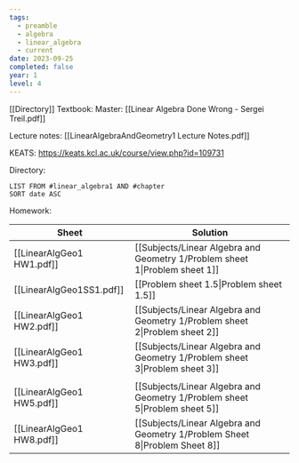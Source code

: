 ```yaml
---
tags:
  - preamble
  - algebra
  - linear_algebra
  - current
date: 2023-09-25
completed: false
year: 1
level: 4
---
```

[[Directory]]
Textbook: 
Master: [[Linear Algebra Done Wrong - Sergei Treil.pdf]]

Lecture notes: [[LinearAlgebraAndGeometry1 Lecture Notes.pdf]]

KEATS: https://keats.kcl.ac.uk/course/view.php?id=109731

Directory:
```dataview
LIST FROM #linear_algebra1 AND #chapter
SORT date ASC
```

Homework:

| Sheet                     | Solution                                                                    |
| ------------------------- | --------------------------------------------------------------------------- |
| [[LinearAlgGeo1 HW1.pdf]] | [[Subjects/Linear Algebra and Geometry 1/Problem sheet 1\|Problem sheet 1]] |
| [[LinearAlgGeo1SS1.pdf]]  | [[Problem sheet 1.5\|Problem sheet 1.5]]                                    |
| [[LinearAlgGeo1 HW2.pdf]] | [[Subjects/Linear Algebra and Geometry 1/Problem sheet 2\|Problem sheet 2]] |
| [[LinearAlgGeo1 HW3.pdf]] | [[Subjects/Linear Algebra and Geometry 1/Problem sheet 3\|Problem sheet 3]] |
|                           |                                                                             |
| [[LinearAlgGeo1 HW5.pdf]] | [[Subjects/Linear Algebra and Geometry 1/Problem sheet 5\|Problem sheet 5]] |
| [[LinearAlgGeo1 HW8.pdf]] | [[Subjects/Linear Algebra and Geometry 1/Problem Sheet 8\|Problem Sheet 8]] |
